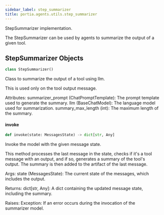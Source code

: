 ```yaml
---
sidebar_label: step_summarizer
title: portia.agents.utils.step_summarizer
---
```


StepSummarizer implementation.

The StepSummarizer can be used by agents to summarize the output of a given tool.

## StepSummarizer Objects

```python
class StepSummarizer()
```

Class to summarize the output of a tool using llm.

This is used only on the tool output message.

Attributes:
    summarizer_prompt (ChatPromptTemplate): The prompt template used to generate the summary.
    llm (BaseChatModel): The language model used for summarization.
    summary_max_length (int): The maximum length of the summary.

#### invoke

```python
def invoke(state: MessagesState) -> dict[str, Any]
```

Invoke the model with the given message state.

This method processes the last message in the state, checks if it&#x27;s a tool message with an
output, and if so, generates a summary of the tool&#x27;s output. The summary is then added to
the artifact of the last message.

Args:
    state (MessagesState): The current state of the messages, which includes the output.

Returns:
    dict[str, Any]: A dict containing the updated message state, including the summary.

Raises:
    Exception: If an error occurs during the invocation of the summarizer model.

